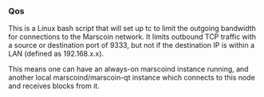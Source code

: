 ### Qos ###

This is a Linux bash script that will set up tc to limit the outgoing bandwidth for connections to the Marscoin network. It limits outbound TCP traffic with a source or destination port of 9333, but not if the destination IP is within a LAN (defined as 192.168.x.x).

This means one can have an always-on marscoind instance running, and another local marscoind/marscoin-qt instance which connects to this node and receives blocks from it.
